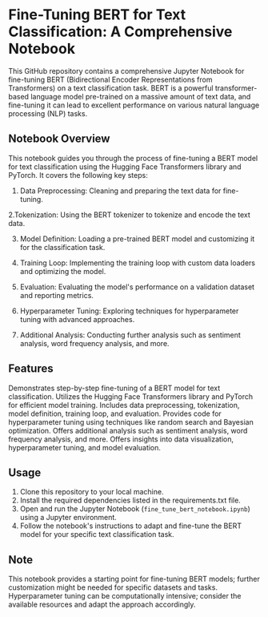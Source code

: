# Fine-Tuning BERT for Text Classification: A Comprehensive Notebook

This GitHub repository contains a comprehensive Jupyter Notebook for fine-tuning BERT (Bidirectional Encoder Representations from Transformers) on a text classification task. BERT is a powerful transformer-based language model pre-trained on a massive amount of text data, and fine-tuning it can lead to excellent performance on various natural language processing (NLP) tasks.

## Notebook Overview

This notebook guides you through the process of fine-tuning a BERT model for text classification using the Hugging Face Transformers library and PyTorch. It covers the following key steps:

1. Data Preprocessing: 
Cleaning and preparing the text data for fine-tuning.

2.Tokenization: Using the BERT tokenizer to tokenize and encode the text data.

3. Model Definition: Loading a pre-trained BERT model and customizing it for the classification task.

4. Training Loop: Implementing the training loop with custom data loaders and optimizing the model.

5. Evaluation: Evaluating the model's performance on a validation dataset and reporting metrics.

6. Hyperparameter Tuning: Exploring techniques for hyperparameter tuning with advanced approaches.

7. Additional Analysis: Conducting further analysis such as sentiment analysis, word frequency analysis, and more.

## Features

Demonstrates step-by-step fine-tuning of a BERT model for text classification.
Utilizes the Hugging Face Transformers library and PyTorch for efficient model training.
Includes data preprocessing, tokenization, model definition, training loop, and evaluation.
Provides code for hyperparameter tuning using techniques like random search and Bayesian optimization.
Offers additional analysis such as sentiment analysis, word frequency analysis, and more.
Offers insights into data visualization, hyperparameter tuning, and model evaluation.

## Usage

1. Clone this repository to your local machine.
2. Install the required dependencies listed in the requirements.txt file.
3. Open and run the Jupyter Notebook (`fine_tune_bert_notebook.ipynb`) using a Jupyter environment.
4. Follow the notebook's instructions to adapt and fine-tune the BERT model for your specific text classification task.

## Note

This notebook provides a starting point for fine-tuning BERT models; further customization might be needed for specific datasets and tasks.
Hyperparameter tuning can be computationally intensive; consider the available resources and adapt the approach accordingly.
